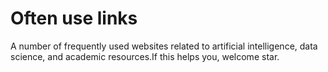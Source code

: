 # Often use links
A number of frequently used websites related to artificial intelligence, data science, and academic resources.If this helps you, welcome star.


